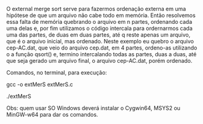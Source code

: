 O external merge sort serve para fazermos ordenação externa em uma hipótese de que um arquivo não cabe todo em memória. Então resolvemos essa falta de memória quebrando o arquivo em n partes, ordenando cada uma delas e, por fim utilizamos o código intercala para ordernarmos cada uma das partes, de duas em duas partes, até q reste apenas um arquivo, que é o arquivo inicial, mas ordenado. Neste exemplo eu quebro o arquivo cep-AC.dat, que veio do arquivo cep.dat, em 4 partes, ordeno-as utilizando o a função qsort() e, termino intercalando todas as partes, duas a duas, até que seja gerado um arquivo final, o arquivo cep-AC.dat, porém ordenado.  

Comandos, no terminal, para execução:   

gcc -o extMerS extMerS.c    

./extMerS

Obs: quem usar SO Windows deverá instalar o Cygwin64, MSYS2 ou MinGW-w64 para dar os comandos.
